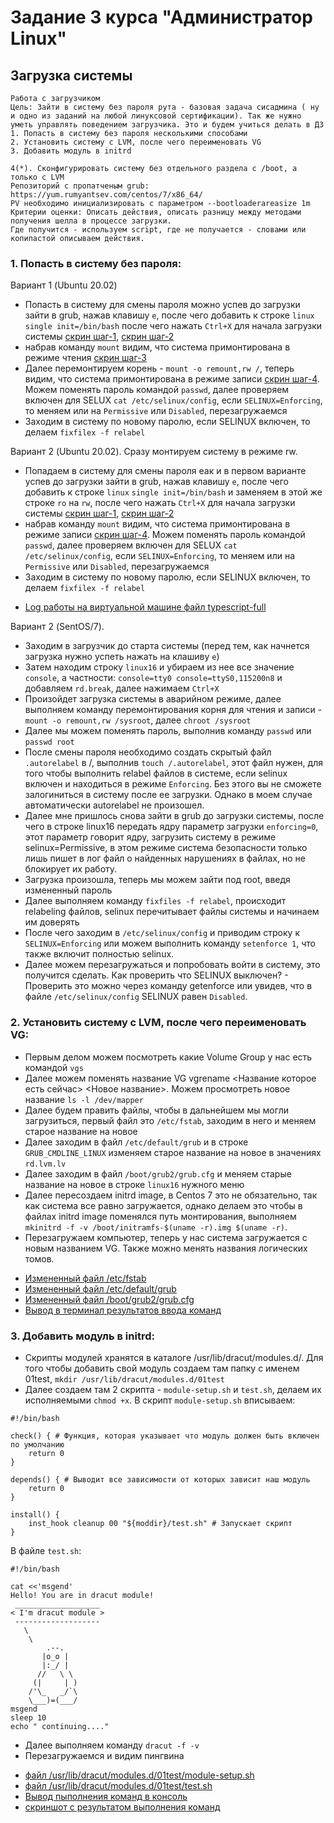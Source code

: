 # Задание 3 курса "Администратор Linux" 
## Загрузка системы

    Работа с загрузчиком
    Цель: Зайти в систему без пароля рута - базовая задача сисадмина ( ну и одно из заданий на любой линуксовой сертификации). Так же нужно уметь управлять поведением загрузчика. Это и будем учиться делать в ДЗ
    1. Попасть в систему без пароля несколькими способами
    2. Установить систему с LVM, после чего переименовать VG
    3. Добавить модуль в initrd

    4(*). Сконфигурировать систему без отдельного раздела с /boot, а только с LVM
    Репозиторий с пропатченым grub: https://yum.rumyantsev.com/centos/7/x86_64/
    PV необходимо инициализировать с параметром --bootloaderareasize 1m
    Критерии оценки: Описать действия, описать разницу между методами получения шелла в процессе загрузки.
    Где получится - используем script, где не получается - словами или копипастой описываем действия.

### 1. Попасть в систему без пароля:
Вариант 1 (Ubuntu 20.02)
- Попасть в систему для смены пароля можно успев до загрузки зайти в grub, нажав клавишу ```e```, после чего добавить к строке ```linux``` ```single init=/bin/bash``` после чего нажать ```Ctrl+X``` для начала загрузки системы [скрин шаг-1](img/step.JPG), [скрин шаг-2](img/step2.JPG)
- набрав команду ```mount``` видим, что система примонтирована в режиме чтения [скрин шаг-3](img/step3.JPG)
- Далее перемонтируем корень - ```mount -o remount,rw /```, теперь видим, что система примонтирована в режиме записи [скрин шаг-4](img/step4.JPG). Можем поменять пароль командой ```passwd```, далее проверяем включен для SELUX ```cat /etc/selinux/config```, если ```SELINUX=Enforcing```, то меняем или на ```Permissive``` или ```Disabled```, перезагружаемся
- Заходим в систему по новому паролю, если SELINUX включен, то делаем ```fixfilex -f relabel```


Вариант 2 (Ubuntu 20.02). Сразу монтируем систему в режиме rw.
- Попадаем в систему для смены пароля еак и в первом варианте успев до загрузки зайти в grub, нажав клавишу ```e```, после чего добавить к строке ```linux``` ```single init=/bin/bash``` и заменяем в этой же строке ```ro``` на ```rw```, после чего нажать ```Ctrl+X``` для начала загрузки системы [скрин шаг-1](img/step.JPG), [скрин шаг-2](img/step-1.JPG)
- набрав команду ```mount``` видим, что система примонтирована в режиме записи [скрин шаг-4](img/step-2.JPG). Можем поменять пароль командой ```passwd```, далее проверяем включен для SELUX ```cat /etc/selinux/config```, если ```SELINUX=Enforcing```, то меняем или на ```Permissive``` или ```Disabled```, перезагружаемся
- Заходим в систему по новому паролю, если SELINUX включен, то делаем ```fixfilex -f relabel```
* [Log работы на виртуальной машине файл typescript-full](typescript-full)

Вариант 2 (SentOS/7).
- Заходим в загрузчик до старта системы (перед тем, как начнется загрузка нужно успеть нажать на клашиву ```e```)
- Затем находим строку ```linux16``` и убираем из нее все значение ```console```, а частности: ```console=tty0 console=ttyS0,115200n8``` и добавляем ```rd.break```, далее нажимаем ```Ctrl+X```
- Произойдет загрузка системы в аварийном режиме, далее выполняем команду перемонтирования корня для чтения и записи - ```mount -o remount,rw /sysroot```, далее ```chroot /sysroot```
- Далее мы можем поменять пароль, выполнив команду ```passwd``` или ```passwd root```
- После смены пароля необходимо создать скрытый файл ```.autorelabel``` в /, выполнив ```touch /.autorelabel```, этот файл нужен, для того чтобы выполнить relabel файлов в системе, если selinux включен и находиться в режиме ```Enforcing```. Без этого вы не сможете залогиниться в систему после ее загрузки. Однако в моем случае автоматически autorelabel не произошел.
- Далее мне пришлось снова зайти в grub до загрузки системы, после чего в строке linux16 передать ядру параметр загрузки ```enforcing=0```, этот параметр говорит ядру, загрузить систему в режиме selinux=Permissive, в этом режиме система безопасности только лишь пишет в лог файл о найденных нарушениях в файлах, но не блокирует их работу.
- Загрузка произошла, теперь мы можем зайти под root, введя измененный пароль
- Далее выполняем команду ```fixfiles -f relabel```, происходит relabeling файлов, selinux перечитывает файлы системы и начинаем им доверять
- После чего заходим в ```/etc/selinux/config``` и приводим строку к ```SELINUX=Enforcing``` или можем выполнить команду ```setenforce 1```, что также включит полностью selinux.
- Далее можем перезагружаться и попробовать войти в систему, это получится сделать.
Как проверить что SELINUX выключен? - Проверить это можно через команду getenforce или увидев, что в файле ```/etc/selinux/config``` SELINUX равен ```Disabled```.



### 2. Установить систему с LVM, после чего переименовать VG:
- Первым делом можем посмотреть какие Volume Group у нас есть командой ```vgs```
- Далее можем поменять название VG vgrename <Название которое есть сейчас> <Новое название>. Можем просмотреть новое название ```ls -l /dev/mapper```
- Далее будем править файлы, чтобы в дальнейшем мы могли загрузиться, первый файл это ```/etc/fstab```, заходим в него и меняем старое название на новое
- Далее заходим в файл ```/etc/default/grub``` и в строке ```GRUB_CMDLINE_LINUX``` изменяем старое название на новое в значениях ```rd.lvm.lv```
- Далее заходим в файл ```/boot/grub2/grub.cfg``` и меняем старые название на новое в строке ```linux16``` нужного меню
- Далее пересоздаем initrd image, в Centos 7 это не обязательно, так как система все равно загружается, однако делаем это чтобы в файлах initrd image поменялся путь монтирования, выполняем ```mkinitrd -f -v /boot/initramfs-$(uname -r).img $(uname -r)```.
- Перезагружаем компьютер, теперь у нас система загружается с новым названием VG. Также можно менять названия логических томов.
* [Измененный файл /etc/fstab](scripts/fstab)
* [Измененный файл /etc/default/grub](scripts/grub)
* [Измененный файл /boot/grub2/grub.cfg](scripts/grub.cfg)
* [Вывод в терминал результатов ввода команд](scripts/rename.txt)

### 3. Добавить модуль в initrd:

- Скрипты модулей хранятся в каталоге /usr/lib/dracut/modules.d/. Для того чтобы добавить свой модуль создаем там папку с именем 01test, ```mkdir /usr/lib/dracut/modules.d/01test```
- Далее создаем там 2 скрипта - ```module-setup.sh``` и ```test.sh```, делаем их исполняемыми ```chmod +x```. В скрипт ```module-setup.sh``` вписываем:
```
#!/bin/bash

check() { # Функция, которая указывает что модуль должен быть включен по умолчанию
    return 0
}

depends() { # Выводит все зависимости от которых зависит наш модуль
    return 0
}

install() {
    inst_hook cleanup 00 "${moddir}/test.sh" # Запускает скрипт
}
```
В файле ```test.sh```:
```
#!/bin/bash

cat <<'msgend'
Hello! You are in dracut module!
 ___________________
< I'm dracut module >
 -------------------
   \
    \
        .--.
       |o_o |
       |:_/ |
      //   \ \
     (|     | )
    /'\_   _/`\
    \___)=(___/
msgend
sleep 10
echo " continuing...."
```
- Далее выполняем команду ```dracut -f -v```
- Перезагружаемся и видим пингвина
* [файл /usr/lib/dracut/modules.d/01test/module-setup.sh](scripts/module-setup.sh)
* [файл /usr/lib/dracut/modules.d/01test/test.sh](scripts/test.sh)
* [Вывод пыполнения команд в консоль](scripts/initdr)
* [скриншот с результатом выполнения команд](img/screen.png)

